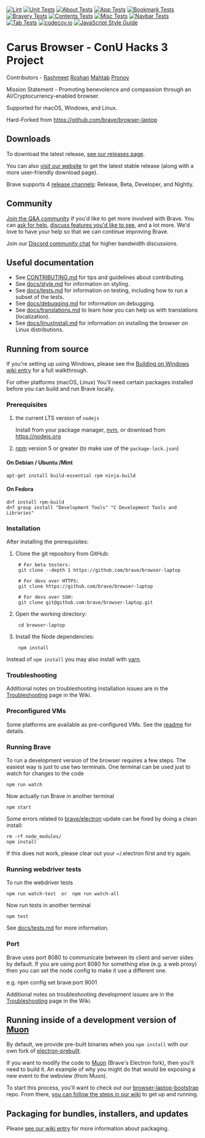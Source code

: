 [![Lint](https://badges.herokuapp.com/travis/brave/browser-laptop?env=TEST_DIR=lint&label=lint)](https://travis-ci.org/brave/browser-laptop)
[![Unit Tests](https://badges.herokuapp.com/travis/brave/browser-laptop?env=TEST_DIR=unit&label=unit-tests)](https://travis-ci.org/brave/browser-laptop)
[![About Tests](https://badges.herokuapp.com/travis/brave/browser-laptop?env=TEST_DIR=about&label=about-tests)](https://travis-ci.org/brave/browser-laptop)
[![App Tests](https://badges.herokuapp.com/travis/brave/browser-laptop?env=TEST_DIR=app&label=app-tests)](https://travis-ci.org/brave/browser-laptop)
[![Bookmark Tests](https://badges.herokuapp.com/travis/brave/browser-laptop?env=TEST_DIR=bookmark-components&label=bookmark-component-tests)](https://travis-ci.org/brave/browser-laptop)
[![Bravery Tests](https://badges.herokuapp.com/travis/brave/browser-laptop?env=TEST_DIR=bravery-components&label=bravery-component-tests)](https://travis-ci.org/brave/browser-laptop)
[![Contents Tests](https://badges.herokuapp.com/travis/brave/browser-laptop?env=TEST_DIR=contents&label=contents-tests)](https://travis-ci.org/brave/browser-laptop)
[![Misc Tests](https://badges.herokuapp.com/travis/brave/browser-laptop?env=TEST_DIR=misc-components&label=misc-components-tests)](https://travis-ci.org/brave/browser-laptop)
[![Navbar Tests](https://badges.herokuapp.com/travis/brave/browser-laptop?env=TEST_DIR=navbar-components&label=navbar-components-tests)](https://travis-ci.org/brave/browser-laptop)
[![Tab Tests](https://badges.herokuapp.com/travis/brave/browser-laptop?env=TEST_DIR=tab-components&label=tab-components-tests)](https://travis-ci.org/brave/browser-laptop)
[![codecov.io](https://codecov.io/github/brave/browser-laptop/coverage.svg?branch=master)](https://codecov.io/gh/brave/browser-laptop?branch=master)
[![JavaScript Style Guide](https://img.shields.io/badge/code_style-standard-brightgreen.svg)](https://standardjs.com)

# Carus Browser - ConU Hacks 3 Project

Contributors - [Rashmeet](https://github.com/rsingh28) [Roshan](https://github.com/roshan2M) [Mahtab](https://github.com/dmahtab) [Pronoy](https://github.com/PronoyC)

Mission Statement - Promoting benevolence and compassion through an AI/Cryptocurrency-enabled browser.

Supported for macOS, Windows, and Linux.

Hard-Forked from https://github.com/brave/browser-laptop

## Downloads

To download the latest release, [see our releases page](https://github.com/brave/browser-laptop/releases).

You can also [visit our website](https://brave.com/downloads.html) to get the latest stable release (along with a more user-friendly download page).

Brave supports 4 [release channels](https://github.com/brave/browser-laptop/wiki/Release-channels): Release, Beta, Developer, and Nightly.

## Community

[Join the Q&A community](https://community.brave.com/) if you'd like to get more involved with Brave. You can [ask for help](https://community.brave.com/c/help-me),
[discuss features you'd like to see](https://community.brave.com/c/feature-requests), and a lot more. We'd love to have your help so that we can continue improving Brave.

Join our [Discord community chat](https://discordapp.com/invite/k57tYrS) for higher bandwidth discussions.

## Useful documentation

* See [CONTRIBUTING.md](CONTRIBUTING.md) for tips and guidelines about contributing.
* See [docs/style.md](docs/style.md) for information on styling.
* See [docs/tests.md](docs/tests.md) for information on testing, including how to run a subset of the tests.
* See [docs/debugging.md](docs/debugging.md) for information on debugging.
* See [docs/translations.md](docs/translations.md) to learn how you can help us with translations (localization).
* See [docs/linuxInstall.md](docs/linuxInstall.md) for information on installing the browser on Linux distributions.

## Running from source

If you're setting up using Windows, please see the [Building on Windows wiki entry](https://github.com/brave/browser-laptop/wiki/(setup)-Windows-build-guide) for a full walkthrough.

For other platforms (macOS, Linux) You'll need certain packages installed before you can build and run Brave locally.

### Prerequisites

1. the current LTS version of `nodejs`

    Install from your package manager, [nvm](https://github.com/creationix/nvm), or download from https://nodejs.org

2. [npm](https://github.com/npm/npm) version 5 or greater (to make use of the `package-lock.json`)

#### On Debian / Ubuntu /Mint

````
apt-get install build-essential rpm ninja-build
````

#### On Fedora

````
dnf install rpm-build
dnf group install "Development Tools" "C Development Tools and Libraries"
````

### Installation

After installing the prerequisites:

1. Clone the git repository from GitHub:

        # For beta testers:
        git clone --depth 1 https://github.com/brave/browser-laptop

        # For devs over HTTPS:
        git clone https://github.com/brave/browser-laptop

        # For devs over SSH:
        git clone git@github.com:brave/browser-laptop.git

2. Open the working directory:

        cd browser-laptop

3. Install the Node dependencies:

        npm install

Instead of `npm install` you may also install with [yarn](https://github.com/yarnpkg/yarn).

### Troubleshooting

Additional notes on troubleshooting installation issues are in the [Troubleshooting](https://github.com/brave/browser-laptop/wiki/Troubleshooting) page in the Wiki.

### Preconfigured VMs

Some platforms are available as pre-configured VMs. See the [readme](https://github.com/brave/browser-laptop/blob/master/test/vms/vagrant/README.md) for details.

### Running Brave

To run a development version of the browser requires a few steps. The easiest way is just to use two
terminals. One terminal can be used just to watch for changes to the code

    npm run watch

Now actually run Brave in another terminal

    npm start

Some errors related to [brave/electron](https://github.com/brave/electron) update can be fixed by doing a clean install:

    rm -rf node_modules/
    npm install

If this does not work, please clear out your ~/.electron first and try again.

### Running webdriver tests

To run the webdriver tests

    npm run watch-test  or  npm run watch-all

Now run tests in another terminal

    npm test

See [docs/tests.md](docs/tests.md) for more information.

### Port

Brave uses port 8080 to communicate between its client and server sides by default. If you are using port 8080 for something else (e.g. a web proxy) then you can set the node config to make it use a different one.

e.g.
npm config set brave:port 9001

Additional notes on troubleshooting development issues are in the [Troubleshooting](https://github.com/brave/browser-laptop/wiki/Troubleshooting) page in the Wiki.

## Running inside of a development version of [Muon](https://github.com/brave/muon)

By default, we provide pre-built binaries when you `npm install` with our own fork of [electron-prebuilt](https://github.com/brave/electron-prebuilt).

If you want to modify the code to [Muon](https://github.com/brave/muon) (Brave's Electron fork), then you'll need to build it. An example of why you might do that would be exposing a new event to the webview (from Muon).

To start this process, you'll want to check out our [browser-laptop-bootstrap](https://github.com/brave/browser-laptop-bootstrap) repo. From there, [you can follow the steps in our wiki](https://github.com/brave/browser-laptop-bootstrap/wiki) to get up and running.

## Packaging for bundles, installers, and updates

Please [see our wiki entry](https://github.com/brave/browser-laptop/wiki/Packaging-for-bundles,-installers,-and-updates) for more information about packaging.
